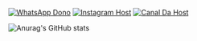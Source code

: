 
[![WhatsApp Dono](https://img.shields.io/badge/WhatsApp-25D366?style=for-the-badge&logo=whatsapp&logoColor=white)](https://wa.me/553399285117)
[![Instagram Host](https://img.shields.io/badge/Instagram-E4405F?style=for-the-badge&logo=instagram&logoColor=white)](https://www.instagram.com/flox.cloud)
[![Canal Da Host](https://img.shields.io/badge/YouTube-FF0000?style=for-the-badge&logo=youtube&logoColor=white)](https://youtube.com/@floxcloud?si=c9gWkg9-Silxdpnz)

![Anurag's GitHub stats](https://github-readme-stats.vercel.app/api?username=floxcloud&show_icons=true&theme=radical&locale=pt-br)
